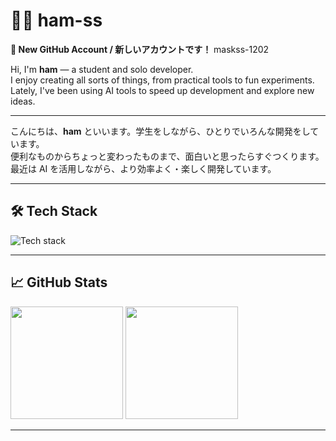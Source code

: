 # 🧑‍💻 ham-ss
**🌟 New GitHub Account / 新しいアカウントです！**
maskss-1202

Hi, I'm **ham** — a student and solo developer.  
I enjoy creating all sorts of things, from practical tools to fun experiments.  
Lately, I've been using AI tools to speed up development and explore new ideas.

---

こんにちは、**ham** といいます。学生をしながら、ひとりでいろんな開発をしています。  
便利なものからちょっと変わったものまで、面白いと思ったらすぐつくります。  
最近は AI を活用しながら、より効率よく・楽しく開発しています。

---

## 🛠 Tech Stack

<p align="left">
  <img src="https://skillicons.dev/icons?i=java,py,html,nextjs,linux,redis,mariadb" alt="Tech stack" />
</p>

---

## 📈 GitHub Stats

<p align="left">
  <img height="180em" src="https://github-readme-stats.vercel.app/api?username=ham-ss&show_icons=true&theme=tokyonight" />
  <img height="180em" src="https://github-readme-stats.vercel.app/api/top-langs/?username=ham-ss&show_icons=true&theme=tokyonight" />
</p>

---

